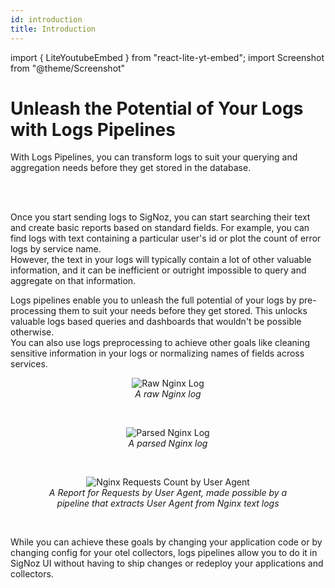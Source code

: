 ```yaml
---
id: introduction
title: Introduction
---
```


import { LiteYoutubeEmbed } from "react-lite-yt-embed";
import Screenshot from "@theme/Screenshot"

# Unleash the Potential of Your Logs with Logs Pipelines

With Logs Pipelines, you can transform logs to suit your querying
and aggregation needs before they get stored in the database.

<br/>
<LiteYoutubeEmbed id="OneENGNmLd0" mute={false} />
<br/>

Once you start sending logs to SigNoz, you can start searching their text
and create basic reports based on standard fields. For example, you can find logs
with text containing a particular user's id or plot the count of error logs by service name.  
However, the text in your logs will typically contain a lot of other valuable information,
and it can be inefficient or outright impossible to query and aggregate on
that information.

Logs pipelines enable you to unleash the full potential of your logs by
pre-processing them to suit your needs before they get stored. This unlocks
valuable logs based queries and dashboards that wouldn't be possible otherwise.  
You can also use logs preprocessing to achieve other goals like cleaning sensitive
information in your logs or normalizing names of fields across services.

<figure data-zoomable align="center">
  <img
    alt="Raw Nginx Log"
    src="/img/logs/pipelines/raw-nginx-log.webp "
  />
  <figcaption>
    <i>
      A raw Nginx log
    </i>
  </figcaption>
</figure>

<br/>
<figure data-zoomable align="center">
  <img
    alt="Parsed Nginx Log"
    src="/img/logs/pipelines/parsed-nginx-log.webp "
  />
  <figcaption>
    <i>
      A parsed Nginx log
    </i>
  </figcaption>
</figure>

<br/>
<figure data-zoomable align="center">
  <img
    alt="Nginx Requests Count by User Agent"
    src="/img/logs/pipelines/nginx-requests-by-user-agent.webp"
  />
  <figcaption>
    <i>
      A Report for Requests by User Agent, made possible by a pipeline that extracts User Agent from Nginx text logs
    </i>
  </figcaption>
</figure>
<br/>


While you can achieve these goals by changing your application code or by changing config
for your otel collectors, logs pipelines allow you to do it in SigNoz UI without having to ship changes
or redeploy your applications and collectors.
